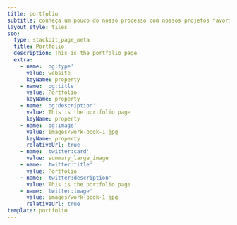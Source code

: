 ```yaml
---
title: portfolio
subtitle: conheça um pouco do nosso processo com nossos projetos favoritos
layout_style: tiles
seo:
  type: stackbit_page_meta
  title: Portfolio
  description: This is the portfolio page
  extra:
    - name: 'og:type'
      value: website
      keyName: property
    - name: 'og:title'
      value: Portfolio
      keyName: property
    - name: 'og:description'
      value: This is the portfolio page
      keyName: property
    - name: 'og:image'
      value: images/work-book-1.jpg
      keyName: property
      relativeUrl: true
    - name: 'twitter:card'
      value: summary_large_image
    - name: 'twitter:title'
      value: Portfolio
    - name: 'twitter:description'
      value: This is the portfolio page
    - name: 'twitter:image'
      value: images/work-book-1.jpg
      relativeUrl: true
template: portfolio
---
```

